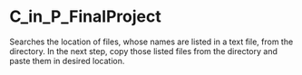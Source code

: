 # C_in_P_FinalProject
 Searches the location of files, whose names are listed in a text file, from the directory. In the next step, copy those listed files from the directory and paste them in desired location.
